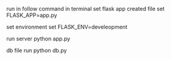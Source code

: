 run in follow command in terminal
set flask app created file
set FLASK_APP=app.py

set environment
set FLASK_ENV=develeopment

run server
python app.py

db file run
python db.py